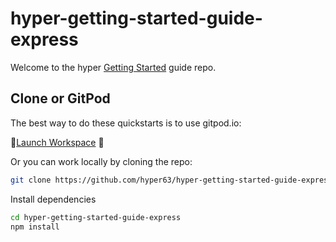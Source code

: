 # hyper-getting-started-guide-express

Welcome to the hyper [Getting Started](https://docs.hyper.io/getting-started) guide repo.  

## Clone or GitPod

The best way to do these quickstarts is to use gitpod.io:

🚀[Launch Workspace](https://gitpod.io/#https://github.com/hyper63/hyper-getting-started-guide-express) 🚀

Or you can work locally by cloning the repo:

```bash
git clone https://github.com/hyper63/hyper-getting-started-guide-express.git
```

Install dependencies

```bash
cd hyper-getting-started-guide-express
npm install
```
